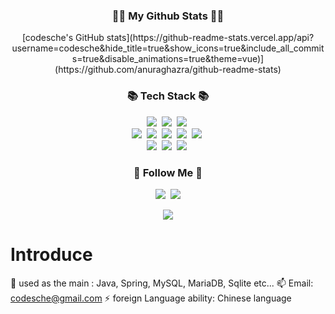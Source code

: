 
<h3 align="center">👩‍💻 My Github Stats 👩‍💻</h3>
<div align="center">
[codesche's GitHub stats](https://github-readme-stats.vercel.app/api?username=codesche&hide_title=true&show_icons=true&include_all_commits=true&disable_animations=true&theme=vue)](https://github.com/anuraghazra/github-readme-stats)
</div>

<h3 align="center">📚 Tech Stack 📚</h3>
<p align="center">
  <img src="https://img.shields.io/badge/Java-007394?style=flat-square&logo=Java&logoColor=white"/></a>&nbsp
  <img src="https://img.shields.io/badge/Spring-6DB33F?style=flat-square&logo=Spring&logoColor=white"/></a>&nbsp
  <img src="https://img.shields.io/badge/SpringBoot-6DB33F?style=flat-square&logo=SpringBoot&logoColor=white"/></a>&nbsp
  
  <br>
  <img src="https://img.shields.io/badge/HTML5-ffb13b?style=flat-square&logo=javascript&logoColor=white"/></a>&nbsp
  <img src="https://img.shields.io/badge/CSS-ffb13b?style=flat-square&logo=javascript&logoColor=white"/></a>&nbsp
  <img src="https://img.shields.io/badge/Javascript-ffb13b?style=flat-square&logo=javascript&logoColor=white"/></a>&nbsp 
  <img src="https://img.shields.io/badge/.NET-339933?style=flat-square&logo=Node.js&logoColor=white"/></a>&nbsp
  <img src="https://img.shields.io/badge/.Csharp-339933?style=flat-square&logo=Node.js&logoColor=white"/></a>&nbsp
  <br>
  <img src="https://img.shields.io/badge/MySQL-E6B91E?style=flat-square&logo=MySql&logoColor=white"/></a>&nbsp 
  <img src="https://img.shields.io/badge/MariaDB-232F3E?style=flat-square&logo=AmazonAWS&logoColor=white"/></a>&nbsp 
  <img src="https://img.shields.io/badge/Oracle-2496ED?style=flat-square&logo=Docker&logoColor=white"/></a>&nbsp 
</p>

<h3 align="center">🌈 Follow Me 🌈</h3>
<p align="center">
  <a href="https://velog.io/@hyeinisfree"><img src="https://img.shields.io/badge/Tech%20Blog-11B48A?style=flat-square&logo=Vimeo&logoColor=white&link=https:[//tistory.com](https://codefact.tistory.com/)/@codesche"/></a>&nbsp
  <a href="mailto:kimhyein7110@gmail.com"><img src="https://img.shields.io/badge/Gmail-d14836?style=flat-square&logo=Gmail&logoColor=white&link=codesche@gmail.com"/></a>
</p>

<p align="center">
  <a href="https://hits.seeyoufarm.com"><img src="https://hits.seeyoufarm.com/api/count/incr/badge.svg?url=https%3A%2F%2Fgithub.com%2Fhyeinisfree&count_bg=%2341B883&title_bg=%23CDC2C2&icon=github.svg&icon_color=%23E7E7E7&title=hits&edge_flat=false"/></a>
</p>

# Introduce
🌱 used as the main : Java, Spring, MySQL, MariaDB, Sqlite etc...
📫 Email: codesche@gmail.com
⚡ foreign Language ability: Chinese language



